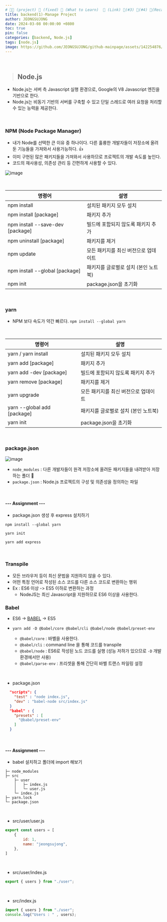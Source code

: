 ```yaml
---
# 👨‍💻 (project) 📌 (fixed) 📖 (What to Learn)  🌱 (Link) 🧷(#3) 📌(#4) 👀(Recap)
title: backend(1)-Manage Project
author: JEONGSUJONG
date: 2024-03-08 00:00:00 +0800
toc: true
pin: false
categories: [backend, Node.js]
tags: [node.js]
image: https://github.com/JEONGSUJONG/github-mainpage/assets/142254876/63a46f26-e1ae-489a-a5ce-154f4d4aa987
---
```


<br>

> ## Node.js

- Node.js는 서버 측 Javascript 실행 환경으로, Google의 V8 Javascript 엔진을 기반으로 한다.
- Node.js는 비동기 기반의 서버를 구축할 수 있고 단일 스레드로 여러 요청을 처리할 수 있는 능력을 제공한다.

<br>

### NPM (Node Package Manager)

- 내가 Node를 선택한 큰 이유 중 하나이다. 다른 훌륭한 개발자들이 저장소에 올려둔 기능들을 가져와서 사용가능하다. 👍
- 이미 구현된 많은 패키지들을 가져와서 사용하므로 프로젝트의 개발 속도를 높인다.
- 코드의 재사용성, 의존성 관리 등 간편하게 사용할 수 있다.

![image](https://github.com/JEONGSUJONG/github-mainpage/assets/142254876/fc7cae30-44b7-4f29-8e24-37877184e644)

<br>

| 명령어                           | 설명                                 |
| -------------------------------- | ------------------------------------ |
| npm install                      | 설치된 패키지 모두 설치              |
| npm install [package]            | 패키지 추가                          |
| npm install --save-dev [package] | 빌드에 포함되지 않도록 패키지 추가   |
| npm uninstall [package]          | 패키지를 제거                        |
| npm update                       | 모든 패키지를 최신 버전으로 업데이트 |
| npm install --global [package]   | 패키지를 글로벌로 설치 (본인 노트북) |
| npm init                         | package.json을 초기화                |

<br>

### yarn

- NPM 보다 속도가 약간 빠르다. `npm install --global yarn`

<br>

| 명령어                      | 설명                                 |
| --------------------------- | ------------------------------------ |
| yarn / yarn install         | 설치된 패키지 모두 설치              |
| yarn add [package]          | 패키지 추가                          |
| yarn add -dev [package]     | 빌드에 포함되지 않도록 패키지 추가   |
| yarn remove [package]       | 패키지를 제거                        |
| yarn upgrade                | 모든 패키지를 최신 버전으로 업데이트 |
| yarn --global add [package] | 패키지를 글로벌로 설치 (본인 노트북) |
| yarn init                   | package.json을 초기화                |

<br>

### package.json

![image](https://github.com/JEONGSUJONG/github-mainpage/assets/142254876/0105ce84-78b2-4a74-a677-bd6922f6afec)

- `node_modules` : 다른 개발자들이 원격 저장소에 올려둔 패키지들을 내려받아 저장하는 폴더 📁
- `package.json` : Node.js 프로젝트의 구성 및 의존성을 정의하는 파일

<br>

#### --- Assignment ---

- package.json 생성 후 express 설치하기

```
npm install --global yarn
```

```
yarn init
```

```
yarn add express
```

<br>

### Transpile

- 모든 브라우저 등이 최신 문법을 지원하지 않을 수 있다.
- 어떤 특정 언어로 작성된 소스 코드를 다른 소스 코드로 변환하는 행위
- Ex : ES6 이상 -> ES5 이하로 변환하는 과정
  - NodeJS는 최신 Javascript을 지원하므로 ES6 이상을 사용한다.

### Babel

- ES6 -> <U>BABEL</U> -> ES5

- `yarn add -D @babel/core @babel/cli @babel/node @babel/preset-env`
  - `@babel/core` : 바벨을 사용한다.
  - `@babel/cli` : command line 을 통해 코드를 transpile
  - `@babel/node` : ES6로 작성된 노드 코드를 실행 (성능 저하가 있으므로 `-D` 개발 환경에서만 사용)
  - `@babel/parse-env` : 프리셋을 통해 간단히 바벨 트랜스 파일링 설정

<br>

- package.json

```json
  "scripts": {
    "test" : "node index.js",
    "dev" : "babel-node src/index.js"
  }
  "babel" : {
    "presets" : [
      "@babel/preset-env"
    ]
  }
```

<br>

#### --- Assignment ---

- babel 설치하고 폴더에 import 해보기

```
├─ node_modules
├─ src
    ├─ user
    │   ├─ index.js
    │   └─ user.js
    └─ index.js
├─ yarn.lock
└─ package.json
```

<br>

- src/user/user.js
```javascript
export const users = [
    {
        id: 1,
        name: "jeongsujong",
    },
]
```

<br>

- src/user/index.js
```javascript
export { users } from "./user";
```

<br>

- src/index.js
```javascript
import { users } from "./user";
console.log("Users : " , users);
```